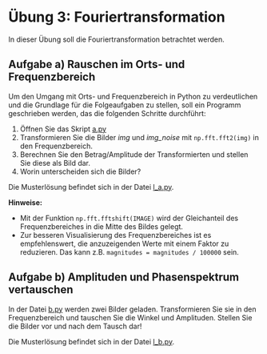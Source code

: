 # Übung 3: Fouriertransformation

In dieser Übung soll die Fouriertransformation betrachtet werden.

## Aufgabe a) Rauschen im Orts- und Frequenzbereich
Um den Umgang mit Orts- und Frequenzbereich in Python zu verdeutlichen und die Grundlage
für die Folgeaufgaben zu stellen, soll ein Programm geschrieben werden, das die folgenden Schritte
durchführt:

1. Öffnen Sie das Skript [a.py](a.py)
2. Transformieren Sie die Bilder *img* und *img_noise* mit ``np.fft.fft2(img)`` in den Frequenzbereich.
3. Berechnen Sie den Betrag/Amplitude der Transformierten und stellen Sie diese als Bild dar.
4. Worin unterscheiden sich die Bilder?

Die Musterlösung befindet sich in der Datei [l_a.py](l_a.py).

**Hinweise:**
- Mit der Funktion ``np.fft.fftshift(IMAGE)`` wird der Gleichanteil des Frequenzbereiches in die Mitte
des Bildes gelegt.
- Zur besseren Visualisierung des Frequenzbereiches ist es empfehlenswert, die anzuzeigenden Werte mit einem Faktor
  zu reduzieren. Das kann z.B. ``magnitudes = magnitudes / 100000`` sein.
  
## Aufgabe b) Amplituden und Phasenspektrum vertauschen

In der Datei [b.py](b.py) werden zwei Bilder geladen. Transformieren Sie sie in den Frequenzbereich und tauschen Sie die 
Winkel und Amplituden. Stellen Sie die Bilder vor und nach dem Tausch dar!

Die Musterlösung befindet sich in der Datei [l_b.py](l_b.py).

